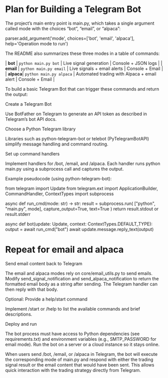 # Plan for Building a Telegram Bot

The project’s main entry point is main.py, which takes a single argument called mode with the choices “bot”, “email”, or “alpaca”:

parser.add_argument('mode', choices=['bot', 'email', 'alpaca'],
                   help='Operation mode to run')

The README also summarizes these three modes in a table of commands:

| **bot**   | `python main.py bot`    | Live signal generation      | Console + JSON logs   |
| **email** | `python main.py email`  | Live signals + email alerts | Console + Email       |
| **alpaca**| `python main.py alpaca` | Automated trading with Alpaca + email alert | Console + Email |

To build a basic Telegram Bot that can trigger these commands and return the output:

Create a Telegram Bot

Use BotFather on Telegram to generate an API token as described in Telegram’s bot API docs.

Choose a Python Telegram library

Libraries such as python-telegram-bot or telebot (PyTelegramBotAPI) simplify message handling and command routing.

Set up command handlers

Implement handlers for /bot, /email, and /alpaca. Each handler runs python main.py <mode> using a subprocess call and captures the output.

Example pseudocode (using python-telegram-bot):

from telegram import Update
from telegram.ext import ApplicationBuilder, CommandHandler, ContextTypes
import subprocess

async def run_cmd(mode: str) -> str:
    result = subprocess.run(
        ["python", "main.py", mode],
        capture_output=True, text=True
    )
    return result.stdout or result.stderr

async def bot(update: Update, context: ContextTypes.DEFAULT_TYPE):
    output = await run_cmd("bot")
    await update.message.reply_text(output)

# Repeat for email and alpaca

Send email content back to Telegram

The email and alpaca modes rely on core/email_utils.py to send emails. Modify send_signal_notification and send_alpaca_notification to return the formatted email body as a string after sending. The Telegram handler can then reply with that body.

Optional: Provide a help/start command

Implement /start or /help to list the available commands and brief descriptions.

Deploy and run

The bot process must have access to Python dependencies (see requirements.txt) and environment variables (e.g., SMTP_PASSWORD for email mode). Run the bot on a server or a cloud instance so it stays online.

When users send /bot, /email, or /alpaca in Telegram, the bot will execute the corresponding mode of main.py and respond with either the trading signal result or the email content that would have been sent. This allows quick interaction with the trading strategy directly from Telegram.
